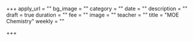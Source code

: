 +++
apply_url = ""
bg_image = ""
category = ""
date = ""
description = ""
draft = true
duration = ""
fee = ""
image = ""
teacher = ""
title = "MOE Chemistry"
weekly = ""

+++
